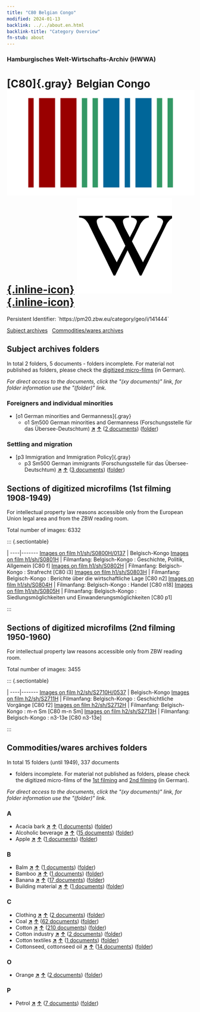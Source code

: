 ```yaml
---
title: "C80 Belgian Congo"
modified: 2024-01-13
backlink: ../../about.en.html
backlink-title: "Category Overview"
fn-stub: about
---
```


### Hamburgisches Welt-Wirtschafts-Archiv (HWWA)

# [C80]{.gray}&#8201; Belgian Congo &#160; [![Wikidata](/images/Wikidata-logo.svg "Wikidata"){.inline-icon}](http://www.wikidata.org/entity/Q213510) [![Wikipedia](/images/Wikipedia-W.svg "Wikipedia"){.inline-icon}](https://en.wikipedia.org/wiki/Belgian_Congo)

<div class="hint">Persistent Identifier: `https://pm20.zbw.eu/category/geo/i/141444`</div>





[Subject archives](#subject-archives-folders) &#160; [Commodities/wares archives](#commoditieswares-archives-folders)




## Subject archives folders










In total 2 folders, 5 documents - folders incomplete.
For material not published as folders, please check the [digitized micro-films](/film/h1_sh.de.html) (in German).

_For direct access to the documents, click the "(xy documents)" link, for folder information use the "(folder)" link._



### Foreigners and individual minorities

- [o1 German minorities and Germanness]{.gray}
  - o1 Sm500 German minorities and Germanness (Forschungsstelle für das Übersee-Deutschtum) [**&nearr;**](../../../subject/i/145911/about.en.html "German minorities and Germanness (Forschungsstelle für das Übersee-Deutschtum) (all over the world)") [**&uarr;**](../../../subject/about.en.html#o1_Sm500 "Subject category system") (<a href="https://pm20.zbw.eu/iiifview/folder/sh/141444,145911" title="about: Belgian Congo : German minorities and Germanness (Forschungsstelle für das Übersee-Deutschtum)" target="_blank">2 documents</a>) ([folder](../../../../folder/sh/1414xx/141444/1459xx/145911/about.en.html))

### Settling and migration

- [p3 Immigration and Immigration Policy]{.gray}
  - p3 Sm500 German immigrants (Forschungsstelle für das Übersee-Deutschtum) [**&nearr;**](../../../subject/i/145921/about.en.html "German immigrants (Forschungsstelle für das Übersee-Deutschtum) (all over the world)") [**&uarr;**](../../../subject/about.en.html#p3_Sm500 "Subject category system") (<a href="https://pm20.zbw.eu/iiifview/folder/sh/141444,145921" title="about: Belgian Congo : German immigrants (Forschungsstelle für das Übersee-Deutschtum)" target="_blank">3 documents</a>) ([folder](../../../../folder/sh/1414xx/141444/1459xx/145921/about.en.html))



<a id="filmsections" />

## Sections of digitized microfilms (1st filming 1908-1949)

<p>For intellectual property law reasons accessible only from the European Union legal area and from the ZBW reading room.</p>



<p>Total number of images: 6332</p>




::: {.sectiontable}

 | 
----|-------
<a class="btn" href="https://pm20.zbw.eu/film/h1/sh/S0800H/0137" rel="nofollow">Images on film h1/sh/S0800H/0137</a> | Belgisch-Kongo
<a class="btn" href="https://pm20.zbw.eu/film/h1/sh/S0801H" rel="nofollow">Images on film h1/sh/S0801H</a> | Filmanfang: Belgisch-Kongo : Geschichte, Politik, Allgemein [C80 f]
<a class="btn" href="https://pm20.zbw.eu/film/h1/sh/S0802H" rel="nofollow">Images on film h1/sh/S0802H</a> | Filmanfang: Belgisch-Kongo : Strafrecht [C80 i3]
<a class="btn" href="https://pm20.zbw.eu/film/h1/sh/S0803H" rel="nofollow">Images on film h1/sh/S0803H</a> | Filmanfang: Belgisch-Kongo : Berichte über die wirtschaftliche Lage [C80 n2]
<a class="btn" href="https://pm20.zbw.eu/film/h1/sh/S0804H" rel="nofollow">Images on film h1/sh/S0804H</a> | Filmanfang: Belgisch-Kongo : Handel [C80 n18]
<a class="btn" href="https://pm20.zbw.eu/film/h1/sh/S0805H" rel="nofollow">Images on film h1/sh/S0805H</a> | Filmanfang: Belgisch-Kongo : Siedlungsmöglichkeiten und Einwanderungsmöglichkeiten [C80 p1]


:::




## Sections of digitized microfilms (2nd filming 1950-1960)

<p>For intellectual property law reasons accessible only from ZBW reading room.</p>



<p>Total number of images: 3455</p>




::: {.sectiontable}

 | 
----|-------
<a class="btn" href="https://pm20.zbw.eu/film/h2/sh/S2710H/0537" rel="nofollow">Images on film h2/sh/S2710H/0537</a> | Belgisch-Kongo
<a class="btn" href="https://pm20.zbw.eu/film/h2/sh/S2711H" rel="nofollow">Images on film h2/sh/S2711H</a> | Filmanfang: Belgisch-Kongo : Geschichtliche Vorgänge [C80 f2]
<a class="btn" href="https://pm20.zbw.eu/film/h2/sh/S2712H" rel="nofollow">Images on film h2/sh/S2712H</a> | Filmanfang: Belgisch-Kongo : m-n Sm [C80 m-n Sm]
<a class="btn" href="https://pm20.zbw.eu/film/h2/sh/S2713H" rel="nofollow">Images on film h2/sh/S2713H</a> | Filmanfang: Belgisch-Kongo : n3-13e [C80 n3-13e]


:::














## Commodities/wares archives folders











In total 15 folders (until 1949), 337 documents
- folders incomplete.  For material not published as folders, please check the
digitized micro-films of the [1st filming](/film/h1_wa.de.html) and [2nd
filming](/film/h2_wa.de.html) (in German).

_For direct access to the documents, click the "(xy documents)" link, for folder information use the "(folder)" link._



### A

- Acacia bark [**&nearr;**](../../../ware/i/141950/about.en.html "Acacia bark (xXX all over the world)") [**&uarr;**](../../../ware/about.en.html#PLW06-Fp01 "Ware category system") (<a href="https://pm20.zbw.eu/iiifview/folder/wa/141950,141444" title="about: Acacia bark : Belgian Congo" target="_blank">1 documents</a>) ([folder](../../../../folder/wa/1419xx/141950/1414xx/141444/about.en.html))
- Alcoholic beverage [**&nearr;**](../../../ware/i/141966/about.en.html "Alcoholic beverage (xXX all over the world)") [**&uarr;**](../../../ware/about.en.html#PID20.02-Sp "Ware category system") (<a href="https://pm20.zbw.eu/iiifview/folder/wa/141966,141444" title="about: Alcoholic beverage : Belgian Congo" target="_blank">15 documents</a>) ([folder](../../../../folder/wa/1419xx/141966/1414xx/141444/about.en.html))
- Apple [**&nearr;**](../../../ware/i/141980/about.en.html "Apple (xXX all over the world)") [**&uarr;**](../../../ware/about.en.html#PLW04-Ob01 "Ware category system") (<a href="https://pm20.zbw.eu/iiifview/folder/wa/141980,141444" title="about: Apple : Belgian Congo" target="_blank">1 documents</a>) ([folder](../../../../folder/wa/1419xx/141980/1414xx/141444/about.en.html))

### B

- Balm [**&nearr;**](../../../ware/i/142032/about.en.html "Balm (xXX all over the world)") [**&uarr;**](../../../ware/about.en.html#PLW06-Fp02 "Ware category system") (<a href="https://pm20.zbw.eu/iiifview/folder/wa/142032,141444" title="about: Balm : Belgian Congo" target="_blank">1 documents</a>) ([folder](../../../../folder/wa/1420xx/142032/1414xx/141444/about.en.html))
- Bamboo [**&nearr;**](../../../ware/i/142035/about.en.html "Bamboo (xXX all over the world)") [**&uarr;**](../../../ware/about.en.html#PLW04-Gr02 "Ware category system") (<a href="https://pm20.zbw.eu/iiifview/folder/wa/142035,141444" title="about: Bamboo : Belgian Congo" target="_blank">1 documents</a>) ([folder](../../../../folder/wa/1420xx/142035/1414xx/141444/about.en.html))
- Banana [**&nearr;**](../../../ware/i/142038/about.en.html "Banana (xXX all over the world)") [**&uarr;**](../../../ware/about.en.html#PLW04-Bn "Ware category system") (<a href="https://pm20.zbw.eu/iiifview/folder/wa/142038,141444" title="about: Banana : Belgian Congo" target="_blank">17 documents</a>) ([folder](../../../../folder/wa/1420xx/142038/1414xx/141444/about.en.html))
- Building material [**&nearr;**](../../../ware/i/142086/about.en.html "Building material (xXX all over the world)") [**&uarr;**](../../../ware/about.en.html#PID22-Bs "Ware category system") (<a href="https://pm20.zbw.eu/iiifview/folder/wa/142086,141444" title="about: Building material : Belgian Congo" target="_blank">1 documents</a>) ([folder](../../../../folder/wa/1420xx/142086/1414xx/141444/about.en.html))

### C

- Clothing [**&nearr;**](../../../ware/i/142106/about.en.html "Clothing (xXX all over the world)") [**&uarr;**](../../../ware/about.en.html#PID19-Bk "Ware category system") (<a href="https://pm20.zbw.eu/iiifview/folder/wa/142106,141444" title="about: Clothing : Belgian Congo" target="_blank">2 documents</a>) ([folder](../../../../folder/wa/1421xx/142106/1414xx/141444/about.en.html))
- Coal [**&nearr;**](../../../ware/i/143120/about.en.html "Coal (xXX all over the world)") [**&uarr;**](../../../ware/about.en.html#PRB02.01 "Ware category system") (<a href="https://pm20.zbw.eu/iiifview/folder/wa/143120,141444" title="about: Coal : Belgian Congo" target="_blank">62 documents</a>) ([folder](../../../../folder/wa/1431xx/143120/1414xx/141444/about.en.html))
- Cotton [**&nearr;**](../../../ware/i/142089/about.en.html "Cotton (xXX all over the world)") [**&uarr;**](../../../ware/about.en.html#PLW04-Bw "Ware category system") (<a href="https://pm20.zbw.eu/iiifview/folder/wa/142089,141444" title="about: Cotton : Belgian Congo" target="_blank">210 documents</a>) ([folder](../../../../folder/wa/1420xx/142089/1414xx/141444/about.en.html))
- Cotton industry [**&nearr;**](../../../ware/i/142091/about.en.html "Cotton industry (xXX all over the world)") [**&uarr;**](../../../ware/about.en.html#PID19-Bw01 "Ware category system") (<a href="https://pm20.zbw.eu/iiifview/folder/wa/142091,141444" title="about: Cotton industry : Belgian Congo" target="_blank">2 documents</a>) ([folder](../../../../folder/wa/1420xx/142091/1414xx/141444/about.en.html))
- Cotton textiles [**&nearr;**](../../../ware/i/154932/about.en.html "Cotton textiles (xXX all over the world)") [**&uarr;**](../../../ware/about.en.html#PID19-Bw02 "Ware category system") (<a href="https://pm20.zbw.eu/iiifview/folder/wa/154932,141444" title="about: Cotton textiles : Belgian Congo" target="_blank">1 documents</a>) ([folder](../../../../folder/wa/1549xx/154932/1414xx/141444/about.en.html))
- Cottonseed, cottonseed oil [**&nearr;**](../../../ware/i/142093/about.en.html "Cottonseed, cottonseed oil (xXX all over the world)") [**&uarr;**](../../../ware/about.en.html#PID20-Oe01 "Ware category system") (<a href="https://pm20.zbw.eu/iiifview/folder/wa/142093,141444" title="about: Cottonseed, cottonseed oil : Belgian Congo" target="_blank">14 documents</a>) ([folder](../../../../folder/wa/1420xx/142093/1414xx/141444/about.en.html))

### O

- Orange [**&nearr;**](../../../ware/i/141981/about.en.html "Orange (xXX all over the world)") [**&uarr;**](../../../ware/about.en.html#PLW04-Zs01 "Ware category system") (<a href="https://pm20.zbw.eu/iiifview/folder/wa/141981,141444" title="about: Orange : Belgian Congo" target="_blank">2 documents</a>) ([folder](../../../../folder/wa/1419xx/141981/1414xx/141444/about.en.html))

### P

- Petrol [**&nearr;**](../../../ware/i/142108/about.en.html "Petrol (xXX all over the world)") [**&uarr;**](../../../ware/about.en.html#PID13.02-Ks02 "Ware category system") (<a href="https://pm20.zbw.eu/iiifview/folder/wa/142108,141444" title="about: Petrol : Belgian Congo" target="_blank">7 documents</a>) ([folder](../../../../folder/wa/1421xx/142108/1414xx/141444/about.en.html))




